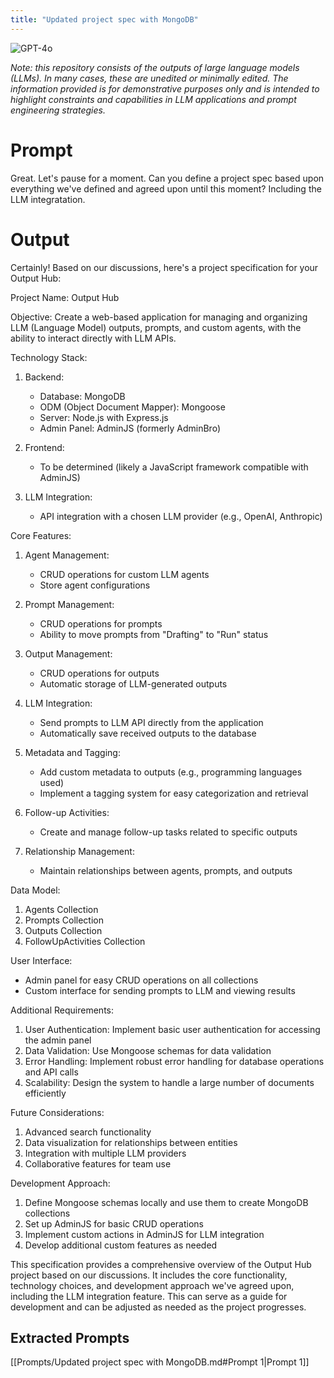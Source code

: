 ```yaml
---
title: "Updated project spec with MongoDB"
---
```

![GPT-4o](https://img.shields.io/badge/GPT--4o-3333FF?style=for-the-badge&logo=openai&logoColor=white)



*Note: this repository consists of the outputs of large language models (LLMs). In many cases, these are unedited or minimally edited. The information provided is for demonstrative purposes only and is intended to highlight constraints and capabilities in LLM applications and prompt engineering strategies.*


# Prompt

Great. Let's pause for a moment. Can you define a project spec based upon everything we've defined and agreed upon until this moment? Including the LLM integratation.

# Output

Certainly! Based on our discussions, here's a project specification for your Output Hub:

Project Name: Output Hub

Objective:
Create a web-based application for managing and organizing LLM (Language Model) outputs, prompts, and custom agents, with the ability to interact directly with LLM APIs.

Technology Stack:
1. Backend:
   - Database: MongoDB
   - ODM (Object Document Mapper): Mongoose
   - Server: Node.js with Express.js
   - Admin Panel: AdminJS (formerly AdminBro)

2. Frontend:
   - To be determined (likely a JavaScript framework compatible with AdminJS)

3. LLM Integration:
   - API integration with a chosen LLM provider (e.g., OpenAI, Anthropic)

Core Features:
1. Agent Management:
   - CRUD operations for custom LLM agents
   - Store agent configurations

2. Prompt Management:
   - CRUD operations for prompts
   - Ability to move prompts from "Drafting" to "Run" status

3. Output Management:
   - CRUD operations for outputs
   - Automatic storage of LLM-generated outputs

4. LLM Integration:
   - Send prompts to LLM API directly from the application
   - Automatically save received outputs to the database

5. Metadata and Tagging:
   - Add custom metadata to outputs (e.g., programming languages used)
   - Implement a tagging system for easy categorization and retrieval

6. Follow-up Activities:
   - Create and manage follow-up tasks related to specific outputs

7. Relationship Management:
   - Maintain relationships between agents, prompts, and outputs

Data Model:
1. Agents Collection
2. Prompts Collection
3. Outputs Collection
4. FollowUpActivities Collection

User Interface:
- Admin panel for easy CRUD operations on all collections
- Custom interface for sending prompts to LLM and viewing results

Additional Requirements:
1. User Authentication: Implement basic user authentication for accessing the admin panel
2. Data Validation: Use Mongoose schemas for data validation
3. Error Handling: Implement robust error handling for database operations and API calls
4. Scalability: Design the system to handle a large number of documents efficiently

Future Considerations:
1. Advanced search functionality
2. Data visualization for relationships between entities
3. Integration with multiple LLM providers
4. Collaborative features for team use

Development Approach:
1. Define Mongoose schemas locally and use them to create MongoDB collections
2. Set up AdminJS for basic CRUD operations
3. Implement custom actions in AdminJS for LLM integration
4. Develop additional custom features as needed

This specification provides a comprehensive overview of the Output Hub project based on our discussions. It includes the core functionality, technology choices, and development approach we've agreed upon, including the LLM integration feature. This can serve as a guide for development and can be adjusted as needed as the project progresses.

 




## Extracted Prompts
[[Prompts/Updated project spec with MongoDB.md#Prompt 1|Prompt 1]]
